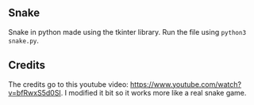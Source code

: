 ## Snake
Snake in python made using the tkinter library. Run the file using `python3 snake.py`.


## Credits
The credits go to this youtube video: https://www.youtube.com/watch?v=bfRwxS5d0SI. I modified it bit so it works more like a real snake game.
